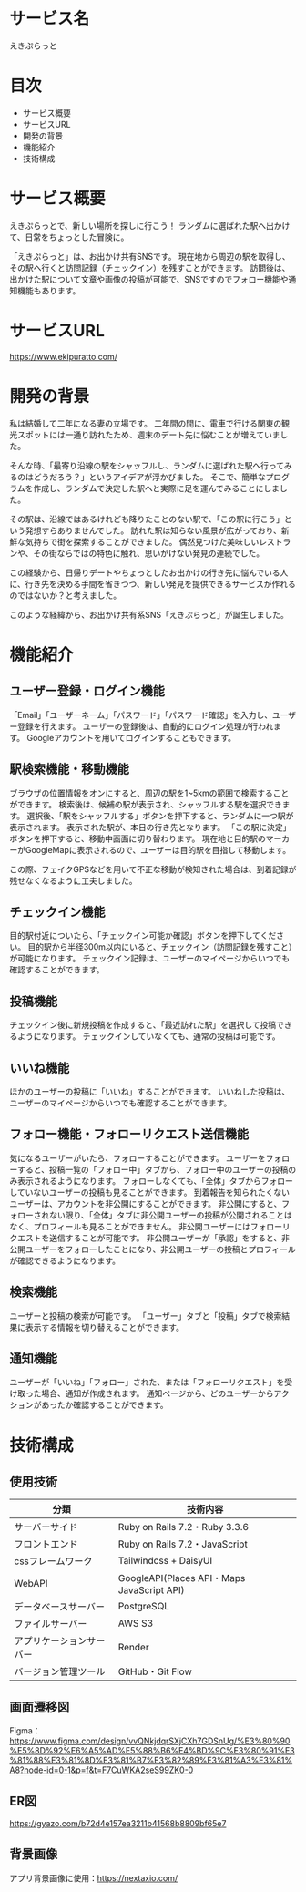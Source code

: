 # サービス名
えきぷらっと

# 目次
- サービス概要
- サービスURL
- 開発の背景
- 機能紹介
- 技術構成

# サービス概要
えきぷらっとで、新しい場所を探しに行こう！
ランダムに選ばれた駅へ出かけて、日常をちょっとした冒険に。

「えきぷらっと」は、お出かけ共有SNSです。
現在地から周辺の駅を取得し、その駅へ行くと訪問記録（チェックイン）を残すことができます。
訪問後は、出かけた駅について文章や画像の投稿が可能で、SNSですのでフォロー機能や通知機能もあります。

# サービスURL
https://www.ekipuratto.com/

# 開発の背景

私は結婚して二年になる妻の立場です。
二年間の間に、電車で行ける関東の観光スポットには一通り訪れたため、週末のデート先に悩むことが増えていました。

そんな時、「最寄り沿線の駅をシャッフルし、ランダムに選ばれた駅へ行ってみるのはどうだろう？」というアイデアが浮かびました。
そこで、簡単なプログラムを作成し、ランダムで決定した駅へと実際に足を運んでみることにしました。

その駅は、沿線ではあるけれども降りたことのない駅で、「この駅に行こう」という発想すらありませんでした。
訪れた駅は知らない風景が広がっており、新鮮な気持ちで街を探索することができました。
偶然見つけた美味しいレストランや、その街ならではの特色に触れ、思いがけない発見の連続でした。

この経験から、日帰りデートやちょっとしたお出かけの行き先に悩んでいる人に、行き先を決める手間を省きつつ、新しい発見を提供できるサービスが作れるのではないか？と考えました。

このような経緯から、お出かけ共有系SNS「えきぷらっと」が誕生しました。


# 機能紹介
## ユーザー登録・ログイン機能
「Email」「ユーザーネーム」「パスワード」「パスワード確認」を入力し、ユーザー登録を行えます。
ユーザーの登録後は、自動的にログイン処理が行われます。
Googleアカウントを用いてログインすることもできます。

## 駅検索機能・移動機能
ブラウザの位置情報をオンにすると、周辺の駅を1~5kmの範囲で検索することができます。
検索後は、候補の駅が表示され、シャッフルする駅を選択できます。
選択後、「駅をシャッフルする」ボタンを押下すると、ランダムに一つ駅が表示されます。
表示された駅が、本日の行き先となります。
「この駅に決定」ボタンを押下すると、移動中画面に切り替わります。
現在地と目的駅のマーカーがGoogleMapに表示されるので、ユーザーは目的駅を目指して移動します。

この際、フェイクGPSなどを用いて不正な移動が検知された場合は、到着記録が残せなくなるように工夫しました。

## チェックイン機能
目的駅付近についたら、「チェックイン可能か確認」ボタンを押下してください。
目的駅から半径300m以内にいると、チェックイン（訪問記録を残すこと）が可能になります。
チェックイン記録は、ユーザーのマイページからいつでも確認することができます。

## 投稿機能
チェックイン後に新規投稿を作成すると、「最近訪れた駅」を選択して投稿できるようになります。
チェックインしていなくても、通常の投稿は可能です。

## いいね機能
ほかのユーザーの投稿に「いいね」することができます。
いいねした投稿は、ユーザーのマイページからいつでも確認することができます。

## フォロー機能・フォローリクエスト送信機能
気になるユーザーがいたら、フォローすることができます。
ユーザーをフォローすると、投稿一覧の「フォロー中」タブから、フォロー中のユーザーの投稿のみ表示されるようになります。
フォローしなくても、「全体」タブからフォローしていないユーザーの投稿も見ることができます。
到着報告を知られたくないユーザーは、アカウントを非公開にすることができます。
非公開にすると、フォローされない限り、「全体」タブに非公開ユーザーの投稿が公開されることはなく、プロフィールも見ることができません。
非公開ユーザーにはフォローリクエストを送信することが可能です。
非公開ユーザーが「承認」をすると、非公開ユーザーをフォローしたことになり、非公開ユーザーの投稿とプロフィールが確認できるようになります。

## 検索機能
ユーザーと投稿の検索が可能です。
「ユーザー」タブと「投稿」タブで検索結果に表示する情報を切り替えることができます。

## 通知機能
ユーザーが「いいね」「フォロー」された、または「フォローリクエスト」を受け取った場合、通知が作成されます。
通知ページから、どのユーザーからアクションがあったか確認することができます。


# 技術構成
## 使用技術
|分類|技術内容|
|------|-----------|
|サーバーサイド|Ruby on Rails 7.2・Ruby 3.3.6|
|フロントエンド|Ruby on Rails 7.2・JavaScript|
|cssフレームワーク|Tailwindcss + DaisyUI|
|WebAPI|GoogleAPI(Places API・Maps JavaScript API)|
|データベースサーバー|PostgreSQL|
|ファイルサーバー|AWS S3|
|アプリケーションサーバー|Render|
|バージョン管理ツール|GitHub・Git Flow|

## 画面遷移図
Figma：https://www.figma.com/design/vvQNkjdqrSXjCXh7GDSnUg/%E3%80%90%E5%8D%92%E6%A5%AD%E5%88%B6%E4%BD%9C%E3%80%91%E3%81%88%E3%81%8D%E3%81%B7%E3%82%89%E3%81%A3%E3%81%A8?node-id=0-1&p=f&t=F7CuWKA2seS99ZK0-0

## ER図
https://gyazo.com/b72d4e157ea3211b41568b8809bf65e7


## 背景画像
アプリ背景画像に使用：https://nextaxio.com/
